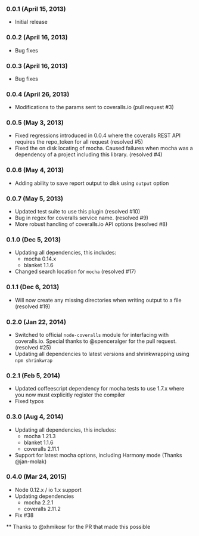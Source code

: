 ### 0.0.1 (April 15, 2013)

* Initial release

### 0.0.2 (April 16, 2013)

* Bug fixes

### 0.0.3 (April 16, 2013)

* Bug fixes

### 0.0.4 (April 26, 2013)

* Modifications to the params sent to coveralls.io (pull request #3)

### 0.0.5 (May 3, 2013)

* Fixed regressions introduced in 0.0.4 where the coveralls REST API requires the repo_token for all request (resolved #5)
* Fixed the on disk locating of mocha. Caused failures when mocha was a dependency of a project including this library. (resolved #4)

### 0.0.6 (May 4, 2013)

* Adding ability to save report output to disk using `output` option

### 0.0.7 (May 5, 2013)

* Updated test suite to use this plugin (resolved #10)
* Bug in regex for coveralls service name. (resolved #9)
* More robust handling of coveralls.io API options (resolved #8)

### 0.1.0 (Dec 5, 2013)

* Updating all dependencies, this includes:
  * mocha 0.14.x
  * blanket 1.1.6
* Changed search location for `mocha` (resolved #17)

### 0.1.1 (Dec 6, 2013)

* Will now create any missing directories when writing output to a file (resolved #19)

### 0.2.0 (Jan 22, 2014)

* Switched to official `node-coveralls` module for interfacing with coveralls.io.
  Special thanks to @spenceralger for the pull request. (resolved #25)
* Updating all dependencies to latest versions and shrinkwrapping using `npm shrinkwrap`

### 0.2.1 (Feb 5, 2014)

* Updated coffeescript dependency for mocha tests to use 1.7.x where you now must explicitly register the compiler
* Fixed typos

### 0.3.0 (Aug 4, 2014)

* Updating all dependencies, this includes:
  * mocha 1.21.3
  * blanket 1.1.6
  * coveralls 2.11.1
* Support for latest mocha options, including Harmony mode (Thanks @jan-molak)

### 0.4.0 (Mar 24, 2015)

* Node 0.12.x / io 1.x support
* Updating dependencies
  * mocha 2.2.1
  * coveralls 2.11.2
* Fix #38

** Thanks to @xhmikosr for the PR that made this possible

